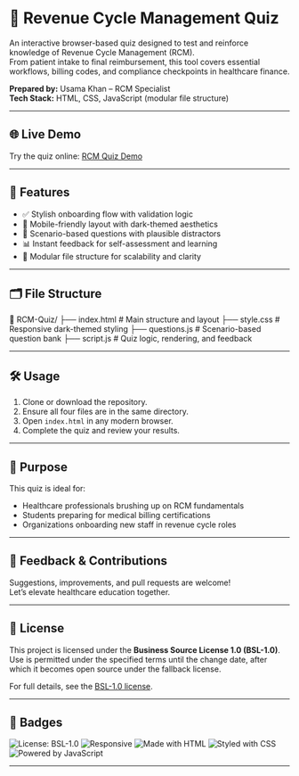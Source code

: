 <!--
📌 Meta Description:
Interactive Revenue Cycle Management quiz for healthcare professionals and students.
Built by Usama Khan – RCM Specialist.
-->

# 🧾 Revenue Cycle Management Quiz

An interactive browser-based quiz designed to test and reinforce knowledge of Revenue Cycle Management (RCM).  
From patient intake to final reimbursement, this tool covers essential workflows, billing codes, and compliance checkpoints in healthcare finance.

**Prepared by:** Usama Khan – RCM Specialist  
**Tech Stack:** HTML, CSS, JavaScript (modular file structure)

---

## 🌐 Live Demo

Try the quiz online: [RCM Quiz Demo](https://Usama6350.github.io/RCM-Quiz/)

---

## 🚀 Features

- ✅ Stylish onboarding flow with validation logic  
- 📱 Mobile-friendly layout with dark-themed aesthetics  
- 🧠 Scenario-based questions with plausible distractors  
- 📊 Instant feedback for self-assessment and learning  
- 🧩 Modular file structure for scalability and clarity

---

## 🗂️ File Structure

📁 RCM-Quiz/ 
├── index.html        # Main structure and layout 
├── style.css         # Responsive dark-themed styling 
├── questions.js      # Scenario-based question bank 
├── script.js         # Quiz logic, rendering, and feedback


---

## 🛠️ Usage

1. Clone or download the repository.
2. Ensure all four files are in the same directory.
3. Open `index.html` in any modern browser.
4. Complete the quiz and review your results.

---

## 📌 Purpose

This quiz is ideal for:

- Healthcare professionals brushing up on RCM fundamentals  
- Students preparing for medical billing certifications  
- Organizations onboarding new staff in revenue cycle roles

---

## 📣 Feedback & Contributions

Suggestions, improvements, and pull requests are welcome!  
Let’s elevate healthcare education together.

---

## 📄 License

This project is licensed under the **Business Source License 1.0 (BSL-1.0)**.  
Use is permitted under the specified terms until the change date, after which it becomes open source under the fallback license.

For full details, see the [BSL-1.0 license](https://opensource.org/licenses/BSL-1.0).

---

## 🧾 Badges

![License: BSL-1.0](https://img.shields.io/badge/license-BSL--1.0-blue)
![Responsive](https://img.shields.io/badge/design-responsive-brightgreen)
![Made with HTML](https://img.shields.io/badge/code-HTML-orange)
![Styled with CSS](https://img.shields.io/badge/style-CSS-blue)
![Powered by JavaScript](https://img.shields.io/badge/logic-JavaScript-yellow)

---

